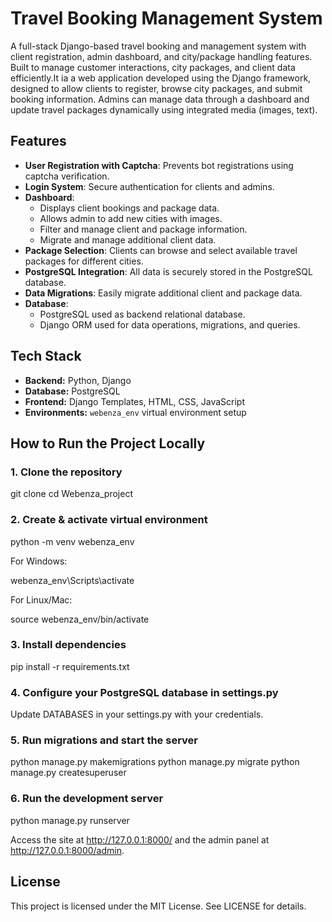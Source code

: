 # Travel Booking Management System

A full-stack Django-based travel booking and management system with client registration, admin dashboard, and city/package handling features. Built to manage customer interactions, city packages, and client data efficiently.It ia a web application developed using the Django framework, designed to allow clients to register, browse city packages, and submit booking information. Admins can manage data through a dashboard and update travel packages dynamically using integrated media (images, text).



## Features

- **User Registration with Captcha**: Prevents bot registrations using captcha verification.
- **Login System**: Secure authentication for clients and admins.
- **Dashboard**: 
  - Displays client bookings and package data.  
  - Allows admin to add new cities with images.  
  - Filter and manage client and package information.  
  - Migrate and manage additional client data.
- **Package Selection**: Clients can browse and select available travel packages for different cities.
- **PostgreSQL Integration**: All data is securely stored in the PostgreSQL database.
- **Data Migrations**: Easily migrate additional client and package data.
- **Database**:
  - PostgreSQL used as backend relational database. 
  - Django ORM used for data operations, migrations, and queries.

## Tech Stack

- **Backend:** Python, Django  
- **Database:** PostgreSQL  
- **Frontend:** Django Templates, HTML, CSS, JavaScript
- **Environments:** `webenza_env` virtual environment setup


## How to Run the Project Locally

### 1. Clone the repository 

git clone <your-repo-url>
cd Webenza_project

### 2. Create & activate virtual environment 

python -m venv webenza_env

For Windows:

webenza_env\Scripts\activate


For Linux/Mac:

source webenza_env/bin/activate

### 3. Install dependencies 

pip install -r requirements.txt

### 4. Configure your PostgreSQL database in settings.py 

Update DATABASES in your settings.py with your credentials.

### 5. Run migrations and start the server

python manage.py makemigrations
python manage.py migrate
python manage.py createsuperuser

### 6. Run the development server

python manage.py runserver

Access the site at http://127.0.0.1:8000/ and the admin panel at http://127.0.0.1:8000/admin.

## License
This project is licensed under the MIT License. See LICENSE for details.

